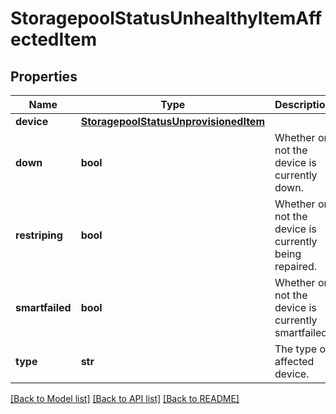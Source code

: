 # StoragepoolStatusUnhealthyItemAffectedItem

## Properties
Name | Type | Description | Notes
------------ | ------------- | ------------- | -------------
**device** | [**StoragepoolStatusUnprovisionedItem**](StoragepoolStatusUnprovisionedItem.md) |  | [optional] 
**down** | **bool** | Whether or not the device is currently down. | 
**restriping** | **bool** | Whether or not the device is currently being repaired. | 
**smartfailed** | **bool** | Whether or not the device is currently smartfailed. | 
**type** | **str** | The type of affected device. | 

[[Back to Model list]](../README.md#documentation-for-models) [[Back to API list]](../README.md#documentation-for-api-endpoints) [[Back to README]](../README.md)


